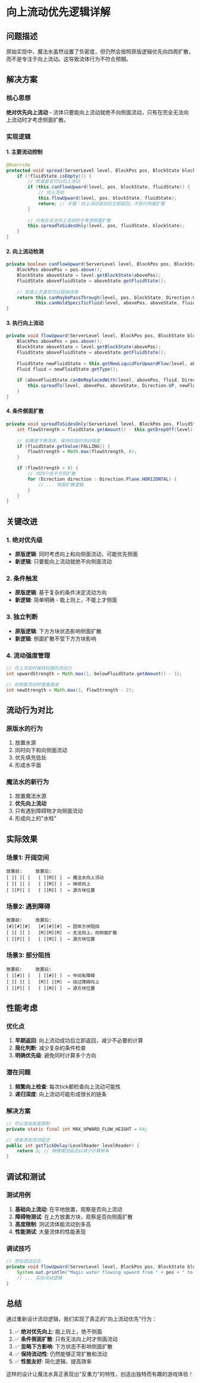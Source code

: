 # 向上流动优先逻辑详解

## 问题描述

原始实现中，魔法水虽然设置了负密度，但仍然会按照原版逻辑优先向四周扩散，而不是专注于向上流动。这导致流体行为不符合预期。

## 解决方案

### 核心思想
**绝对优先向上流动** - 流体只要能向上流动就绝不向侧面流动，只有在完全无法向上流动时才考虑侧面扩散。

### 实现逻辑

#### 1. 主要流动控制
```java
@Override
protected void spread(ServerLevel level, BlockPos pos, BlockState blockState, FluidState fluidState) {
    if (!fluidState.isEmpty()) {
        // 检查是否可以向上流动
        if (this.canFlowUpward(level, pos, blockState, fluidState)) {
            // 向上流动
            this.flowUpward(level, pos, blockState, fluidState);
            return; // 关键：向上流动成功后立即返回，不执行侧面扩散
        }
        
        // 只有在无法向上流动时才考虑侧面扩散
        this.spreadToSidesOnly(level, pos, fluidState, blockState);
    }
}
```

#### 2. 向上流动检测
```java
private boolean canFlowUpward(ServerLevel level, BlockPos pos, BlockState blockState, FluidState fluidState) {
    BlockPos abovePos = pos.above();
    BlockState aboveState = level.getBlockState(abovePos);
    FluidState aboveFluidState = aboveState.getFluidState();
    
    // 检查上方是否可以容纳流体
    return this.canMaybePassThrough(level, pos, blockState, Direction.UP, abovePos, aboveState, aboveFluidState) &&
           this.canHoldSpecificFluid(level, abovePos, aboveState, fluidState.getType());
}
```

#### 3. 执行向上流动
```java
private void flowUpward(ServerLevel level, BlockPos pos, BlockState blockState, FluidState fluidState) {
    BlockPos abovePos = pos.above();
    BlockState aboveState = level.getBlockState(abovePos);
    FluidState aboveFluidState = aboveState.getFluidState();
    
    FluidState newFluidState = this.getNewLiquidForUpwardFlow(level, abovePos, aboveState);
    Fluid fluid = newFluidState.getType();
    
    if (aboveFluidState.canBeReplacedWith(level, abovePos, fluid, Direction.UP)) {
        this.spreadTo(level, abovePos, aboveState, Direction.UP, newFluidState);
    }
}
```

#### 4. 条件侧面扩散
```java
private void spreadToSidesOnly(ServerLevel level, BlockPos pos, FluidState fluidState, BlockState blockState) {
    int flowStrength = fluidState.getAmount() - this.getDropOff(level);
    
    // 如果是下降流体，保持较高的流动强度
    if (fluidState.getValue(FALLING)) {
        flowStrength = Math.max(flowStrength, 6);
    }

    if (flowStrength > 0) {
        // 向四个水平方向扩散
        for (Direction direction : Direction.Plane.HORIZONTAL) {
            // ... 侧面扩散逻辑
        }
    }
}
```

## 关键改进

### 1. 绝对优先级
- **原版逻辑**: 同时考虑向上和向侧面流动，可能优先侧面
- **新逻辑**: 只要能向上流动就绝不向侧面流动

### 2. 条件触发
- **原版逻辑**: 基于复杂的条件决定流动方向
- **新逻辑**: 简单明确 - 能上则上，不能上才侧面

### 3. 独立判断
- **原版逻辑**: 下方方块状态影响侧面扩散
- **新逻辑**: 侧面扩散不受下方方块影响

### 4. 流动强度管理
```java
// 向上流动时保持较强的流动力
int upwardStrength = Math.max(1, belowFluidState.getAmount() - 1);

// 向侧面流动时强度递减
int newStrength = Math.max(1, flowStrength - 2);
```

## 流动行为对比

### 原版水的行为
1. 放置水源
2. 同时向下和向侧面流动
3. 优先填充低处
4. 形成水平面

### 魔法水的新行为
1. 放置魔法水源
2. **优先向上流动**
3. 只有遇到障碍物才向侧面流动
4. 形成向上的"水柱"

## 实际效果

### 场景1: 开阔空间
```
放置前:     放置后:
[ ][ ][ ]   [ ][M][ ]  ← 魔法水向上流动
[ ][ ][ ]   [ ][M][ ]  ← 继续向上
[ ][P][ ]   [ ][M][ ]  ← 源方块位置
```

### 场景2: 遇到障碍
```
放置前:     放置后:
[#][#][#]   [#][#][#]  ← 固体方块阻挡
[ ][ ][ ]   [M][M][M]  ← 无法向上，向侧面扩散
[ ][P][ ]   [ ][M][ ]  ← 源方块位置
```

### 场景3: 部分阻挡
```
放置前:     放置后:
[ ][#][ ]   [ ][#][ ]  ← 中间有障碍
[ ][ ][ ]   [M][ ][M]  ← 绕过障碍向上
[ ][P][ ]   [ ][M][ ]  ← 源方块位置
```

## 性能考虑

### 优化点
1. **早期返回**: 向上流动成功后立即返回，减少不必要的计算
2. **简化判断**: 减少复杂的条件检查
3. **明确优先级**: 避免同时计算多个方向

### 潜在问题
1. **频繁向上检查**: 每次tick都检查向上流动可能性
2. **递归深度**: 向上流动可能形成很长的链条

### 解决方案
```java
// 可以添加高度限制
private static final int MAX_UPWARD_FLOW_HEIGHT = 64;

// 或者添加流动延迟
public int getTickDelay(LevelReader levelReader) {
    return 3; // 稍微增加延迟以减少计算频率
}
```

## 调试和测试

### 测试用例
1. **基础向上流动**: 在平地放置，观察是否向上流动
2. **障碍物测试**: 在上方放置方块，观察是否向侧面扩散
3. **高度限制**: 测试流体能流动到多高
4. **性能测试**: 大量流体的性能表现

### 调试技巧
```java
// 添加调试日志
private void flowUpward(ServerLevel level, BlockPos pos, BlockState blockState, FluidState fluidState) {
    System.out.println("Magic water flowing upward from " + pos + " to " + pos.above());
    // ... 实际流动逻辑
}
```

## 总结

通过重新设计流动逻辑，我们实现了真正的"向上流动优先"行为：

1. ✅ **绝对优先向上**: 能上则上，绝不侧面
2. ✅ **条件侧面扩散**: 只有无法向上时才侧面流动
3. ✅ **忽略下方影响**: 下方状态不影响侧面扩散
4. ✅ **保持流动性**: 仍然能够正常扩散和流动
5. ✅ **性能友好**: 简化逻辑，提高效率

这样的设计让魔法水真正表现出"反重力"的特性，创造出独特而有趣的游戏体验！
